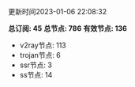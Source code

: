 更新时间2023-01-06 22:08:32

**总订阅: 45**
**总节点: 786**
**有效节点: 136**
- v2ray节点: 113
- trojan节点: 6
- ssr节点: 3
- ss节点: 14
